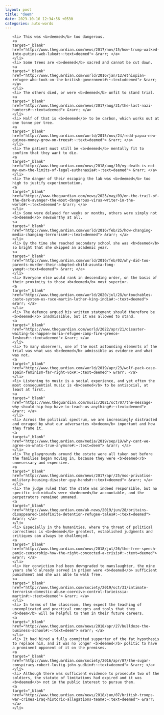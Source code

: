 ```yaml
---
layout: post
title: "deem"
date: 2023-10-10 12:34:56 +0530
categories: auto-words
---
```

<ol>

    <li> This was <b>deemed</b> too dangerous.
    <a 
    target="_blank" 
    href="http://www.theguardian.com/news/2017/nov/15/how-trump-walked-into-putins-web-luke#:~:text=deemed"> &rarr; </a>
    </li>
    <li> Some trees are <b>deemed</b> sacred and cannot be cut down.
    <a 
    target="_blank" 
    href="http://www.theguardian.com/world/2016/jan/12/ethiopian-refugee-who-took-on-the-british-government#:~:text=deemed"> &rarr; </a>
    </li>
    <li> The others died, or were <b>deemed</b> unfit to stand trial.
    <a 
    target="_blank" 
    href="http://www.theguardian.com/news/2017/aug/31/the-last-nazi-hunters#:~:text=deemed"> &rarr; </a>
    </li>
    <li> Half of that is <b>deemed</b> to be carbon, which works out at one tonne per tree.
    <a 
    target="_blank" 
    href="http://www.theguardian.com/world/2015/nov/24/redd-papua-new-guinea-money-grow-on-trees#:~:text=deemed"> &rarr; </a>
    </li>
    <li> The patient must still be <b>deemed</b> mentally fit to confirm that they want to die.
    <a 
    target="_blank" 
    href="http://www.theguardian.com/news/2018/aug/10/my-death-is-not-my-own-the-limits-of-legal-euthanasia#:~:text=deemed"> &rarr; </a>
    </li>
    <li> The danger of their escaping the lab was <b>deemed</b> too high to justify experimentation.
    <a 
    target="_blank" 
    href="https://www.theguardian.com/news/2023/may/09/on-the-trail-of-the-dark-avenger-the-most-dangerous-virus-writer-in-the-world#:~:text=deemed"> &rarr; </a>
    </li>
    <li> Some were delayed for weeks or months, others were simply not <b>deemed</b> newsworthy at all.
    <a 
    target="_blank" 
    href="http://www.theguardian.com/world/2016/feb/25/how-changing-media-changing-terrorism#:~:text=deemed"> &rarr; </a>
    </li>
    <li> By the time she reached secondary school she was <b>deemed</b> so bright that she skipped an academic year.
    <a 
    target="_blank" 
    href="http://www.theguardian.com/world/2016/feb/02/why-did-two-parents-murder-their-adopted-child-asunta-fong-yang#:~:text=deemed"> &rarr; </a>
    </li>
    <li> Everyone else would rank in descending order, on the basis of their proximity to those <b>deemed</b> most superior.
    <a 
    target="_blank" 
    href="http://www.theguardian.com/world/2020/jul/28/untouchables-caste-system-us-race-martin-luther-king-india#:~:text=deemed"> &rarr; </a>
    </li>
    <li> The defence argued his written statement should therefore be <b>deemed</b> inadmissible, but it was allowed to stand.
    <a 
    target="_blank" 
    href="https://www.theguardian.com/world/2022/apr/21/disaster-waiting-to-happen-moria-refugee-camp-fire-greece-lesbos#:~:text=deemed"> &rarr; </a>
    </li>
    <li> To many observers, one of the most astounding elements of the trial was what was <b>deemed</b> admissible as evidence and what was not.
    <a 
    target="_blank" 
    href="http://www.theguardian.com/world/2019/apr/23/wolf-pack-case-spain-feminism-far-right-vox#:~:text=deemed"> &rarr; </a>
    </li>
    <li> Listening to music is a social experience, and yet often the most consequential music is <b>deemed</b> to be antisocial, at least at first.
    <a 
    target="_blank" 
    href="https://www.theguardian.com/music/2021/oct/07/the-message-why-should-hip-hop-have-to-teach-us-anything#:~:text=deemed"> &rarr; </a>
    </li>
    <li> Across the political spectrum, we are increasingly distracted and enraged by what our adversaries <b>deem</b> important and how they frame it.
    <a 
    target="_blank" 
    href="http://www.theguardian.com/media/2019/sep/19/why-cant-we-agree-on-whats-true-anymore#:~:text=deem"> &rarr; </a>
    </li>
    <li> The playgrounds around the estate were all taken out before the families began moving in, because they were <b>deemed</b> unnecessary and expensive.
    <a 
    target="_blank" 
    href="http://www.theguardian.com/news/2017/apr/25/mod-privatise-military-housing-disaster-guy-hands#:~:text=deemed"> &rarr; </a>
    </li>
    <li> The judge ruled that the state was indeed responsible, but no specific individuals were <b>deemed</b> accountable, and the perpetrators remained unnamed.
    <a 
    target="_blank" 
    href="http://www.theguardian.com/uk-news/2019/jun/28/britains-disappeared-indefinite-detention-refugee-tales#:~:text=deemed"> &rarr; </a>
    </li>
    <li> Especially in the humanities, where the threat of political correctness is <b>deemed</b> greatest, established judgments and critiques can always be challenged.
    <a 
    target="_blank" 
    href="http://www.theguardian.com/news/2018/jul/26/the-free-speech-panic-censorship-how-the-right-concocted-a-crisis#:~:text=deemed"> &rarr; </a>
    </li>
    <li> Her conviction had been downgraded to manslaughter, the nine years she’d already served in prison were <b>deemed</b> sufficient punishment and she was able to walk free.
    <a 
    target="_blank" 
    href="http://www.theguardian.com/society/2019/oct/31/intimate-terrorism-domestic-abuse-coercive-control-farieissia-martin#:~:text=deemed"> &rarr; </a>
    </li>
    <li> In terms of the classroom, they expect the teaching of uncomplicated and practical concepts and tools that they <b>deem</b> will be helpful to them in their future careers.
    <a 
    target="_blank" 
    href="http://www.theguardian.com/news/2018/apr/27/bulldoze-the-business-school#:~:text=deem"> &rarr; </a>
    </li>
    <li> It had hired a fully committed supporter of the fat hypothesis to replace him, and it was no longer <b>deemed</b> politic to have a prominent opponent of it on the premises.
    <a 
    target="_blank" 
    href="http://www.theguardian.com/society/2016/apr/07/the-sugar-conspiracy-robert-lustig-john-yudkin#:~:text=deemed"> &rarr; </a>
    </li>
    <li> Although there was sufficient evidence to prosecute two of the soldiers, the statute of limitations had expired and it was <b>deemed</b> not in the public interest to pursue them.
    <a 
    target="_blank" 
    href="http://www.theguardian.com/news/2018/jun/07/british-troops-war-crimes-iraq-historic-allegations-team#:~:text=deemed"> &rarr; </a>
    </li>